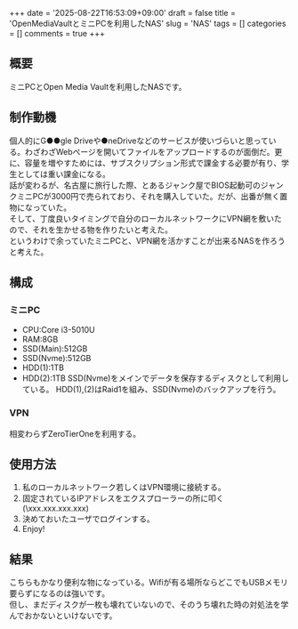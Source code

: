 +++
date = '2025-08-22T16:53:09+09:00'
draft = false
title = 'OpenMediaVaultとミニPCを利用したNAS'
slug = 'NAS'
tags = []
categories = []
comments = true
+++
## 概要
ミニPCとOpen Media Vaultを利用したNASです。
## 制作動機
個人的にG●●gle Driveや●neDriveなどのサービスが使いづらいと思っている。わざわざWebページを開いてファイルをアップロードするのが面倒だ。更に、容量を増やすためには、サブスクリプション形式で課金する必要が有り、学生としては重い課金になる。<br>
話が変わるが、名古屋に旅行した際、とあるジャンク屋でBIOS起動可のジャンクミニPCが3000円で売られており、それを購入していた。だが、出番が無く置物になっていた。<br>
そして、丁度良いタイミングで自分のローカルネットワークにVPN網を敷いたので、それを生かせる物を作りたいと考えた。<br>
というわけで余っていたミニPCと、VPN網を活かすことが出来るNASを作ろうと考えた。

## 構成
### ミニPC
- CPU:Core i3-5010U
- RAM:8GB
- SSD(Main):512GB
- SSD(Nvme):512GB
- HDD(1):1TB
- HDD(2):1TB
SSD(Nvme)をメインでデータを保存するディスクとして利用している。
HDD(1),(2)はRaid1を組み、SSD(Nvme)のバックアップを行う。
### VPN
相変わらずZeroTierOneを利用する。
## 使用方法
1. 私のローカルネットワーク若しくはVPN環境に接続する。
2. 固定されているIPアドレスをエクスプローラーの所に叩く(\\xxx.xxx.xxx.xxx)
3. 決めておいたユーザでログインする。
4. Enjoy!

## 結果
こちらもかなり便利な物になっている。Wifiが有る場所ならどこでもUSBメモリ要らずになるのは強いです。<br>
但し、まだディスクが一枚も壊れていないので、そのうち壊れた時の対処法を学んでおかないといけないです。<br>
